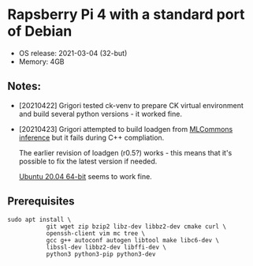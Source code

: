 ﻿# Rapsberry Pi 4 with a standard port of Debian

* OS release: 2021-03-04 (32-but)
* Memory: 4GB

## Notes: 

* [20210422] Grigori tested ck-venv to prepare CK virtual environment 
  and build several python versions - it worked fine.

* [20210423] Grigori attempted to build loadgen 
  from [MLCommons inference](https://github.com/mlcommons/inference/tree/master/loadgen)
  but it fails during C++ compliation. 

  The earlier revision of loadgen (r0.5?) works - this means that it's possible 
  to fix the latest version if needed.

  [Ubuntu 20.04 64-bit]() seems to work fine.

## Prerequisites

```
sudo apt install \
           git wget zip bzip2 libz-dev libbz2-dev cmake curl \
           openssh-client vim mc tree \
           gcc g++ autoconf autogen libtool make libc6-dev \
           libssl-dev libbz2-dev libffi-dev \
           python3 python3-pip python3-dev
```

